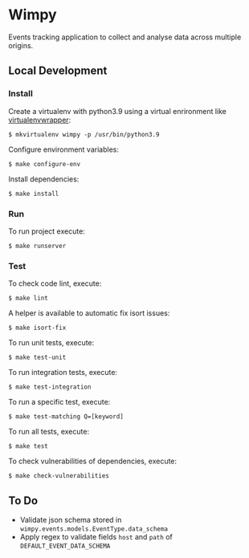 # Wimpy

Events tracking application to collect and analyse data across multiple origins.


## Local Development

### Install

Create a virtualenv with python3.9 using a virtual enrironment like [virtualenvwrapper](https://virtualenvwrapper.readthedocs.org/en/latest/):

    $ mkvirtualenv wimpy -p /usr/bin/python3.9

Configure environment variables:

    $ make configure-env

Install dependencies:

    $ make install


### Run

To run project execute:

    $ make runserver


### Test

To check code lint, execute:

    $ make lint

A helper is available to automatic fix isort issues:

    $ make isort-fix

To run unit tests, execute:

    $ make test-unit

To run integration tests, execute:

    $ make test-integration

To run a specific test, execute:

    $ make test-matching Q=[keyword]

To run all tests, execute:

    $ make test

To check vulnerabilities of dependencies, execute:

    $ make check-vulnerabilities


## To Do

- Validate json schema stored in `wimpy.events.models.EventType.data_schema`
- Apply regex to validate fields `host` and `path` of `DEFAULT_EVENT_DATA_SCHEMA`
